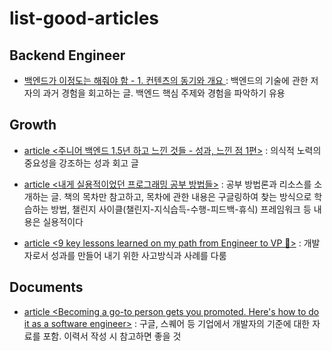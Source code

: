 # list-good-articles

## Backend Engineer
- [백엔드가 이정도는 해줘야 함 - 1. 컨텐츠의 동기와 개요
](https://velog.io/@city7310/%EB%B0%B1%EC%97%94%EB%93%9C%EA%B0%80-%EC%9D%B4%EC%A0%95%EB%8F%84%EB%8A%94-%ED%95%B4%EC%A4%98%EC%95%BC-%ED%95%A8-1.-%EC%BB%A8%ED%85%90%EC%B8%A0%EC%9D%98-%EB%8F%99%EA%B8%B0%EC%99%80-%EA%B0%9C%EC%9A%94) : 백엔드의 기술에 관한 저자의 과거 경험을 회고하는 글. 백엔드 핵심 주제와 경험을 파악하기 유용

## Growth
- [article <주니어 백엔드 1.5년 하고 느낀 것들 - 성과, 느낀 점 1편>](https://velog.io/@city7310/%EC%A3%BC%EB%8B%88%EC%96%B4%EB%A1%9C-1%EB%85%84-%EC%9D%BC%ED%95%98%EA%B3%A0-%EB%8A%90%EB%82%80-%EA%B2%83%EB%93%A4) : 의식적 노력의 중요성을 강조하는 성과 회고 글

- [article <내게 실용적이었던 프로그래밍 공부 방법들>](https://velog.io/@city7310/%EB%82%B4%EA%B0%80-%EA%B3%B5%EB%B6%80%ED%95%98%EB%8A%94-%EB%B0%A9%EC%8B%9D) : 공부 방법론과 리소스를 소개하는 글. 책의 목차만 참고하고, 목차에 관한 내용은 구글링하여 찾는 방식으로 학습하는 방법, 챌린지 사이클(챌린지-지식습득-수행-피드백-휴식) 프레임워크 등 내용은 실용적이다

- [article <9 key lessons learned on my path from Engineer to VP 🔑>](https://careercutler.substack.com/p/9-key-lessons-learned-on-my-path?utm_source=tldrwebdev) : 개발자로서 성과를 만들어 내기 위한 사고방식과 사례를 다룸

## Documents
- [article <Becoming a go-to person gets you promoted. Here's how to do it as a software engineer>](https://careercutler.substack.com/p/becoming-a-go-to-person-gets-you) : 구글, 스퀘어 등 기업에서 개발자의 기준에 대한 자료를 포함. 이력서 작성 시 참고하면 좋을 것

